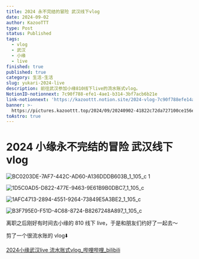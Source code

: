 ```yaml
---
title: 2024 永不完结的冒险 武汉线下vlog
date: 2024-09-02
author: KazooTTT
type: Post
status: Published
tags:
  - vlog
  - 武汉
  - 小缘
  - live
finished: true
published: true
category: 生活-生活
slug: yukari-2024-live
description: 前往武汉参加小缘810线下live的流水账式vlog。
NotionID-notionnext: 7c90f788-efe1-4ae1-b314-3bf7acb6b21e
link-notionnext: 'https://kazoottt.notion.site/2024-vlog-7c90f788efe14ae1b3143bf7acb6b21e'
banner: >-
  https://pictures.kazoottt.top/2024/09/20240902-41822c72da727100ce156e6e15d1eed6.jpeg
toAstro: true
---
```


# 2024 小缘永不完结的冒险 武汉线下 vlog

![BC0203DE-7AF7-442C-AD60-A136DDDB603B_1_105_c 1](https://pictures.kazoottt.top/2024/09/20240902-41822c72da727100ce156e6e15d1eed6.jpeg)

![1D5C0AD5-D822-477E-9463-9E61B9B0DBC7_1_105_c](https://pictures.kazoottt.top/2024/09/20240902-e2665439baf6b12ce76c19575a03b5e2.jpeg)

![1AFC4713-2894-4551-9264-73849E5A3BE2_1_105_c](https://pictures.kazoottt.top/2024/09/20240902-86b6949773a9845b6fc508c877d3c311.jpeg)

![B3F795E0-F51D-4C68-8724-B8267248A897_1_105_c](https://pictures.kazoottt.top/2024/09/20240902-f819e2b9f2c521fb8076be24410cbfbb.jpeg)

离职之后刚好有时间去小缘的 810 线下 live，于是和朋友们约好了一起去～

剪了一个很流水账的 vlog⬇️

[2024小缘武汉live 流水账式vlog\_哔哩哔哩\_bilibili](https://www.bilibili.com/video/BV1BLWMeMEVU/)
